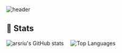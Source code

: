 ![header](https://capsule-render.vercel.app/api?type=transparent&color=gradient&height=300&section=header&text=Ryu%20Hanseong)


## 🤔 Stats
![arsriu's GitHub stats](https://github-readme-stats.vercel.app/api?username=arsriu&count_private=true&theme=transparent&show_icons=true)  ![Top Languages](https://github-readme-stats.vercel.app/api/top-langs/?username=arsriu&layout=compact&theme=gruvbox)
<!--
**arsriu/arsriu** is a ✨ _special_ ✨ repository because its `README.md` (this file) appears on your GitHub profile.

Here are some ideas to get you started:

- 🔭 I’m currently working on ...
- 🌱 I’m currently learning ...
- 👯 I’m looking to collaborate on ...
- 🤔 I’m looking for help with ...
- 💬 Ask me about ...
- 📫 How to reach me: ...
- 😄 Pronouns: ...
- ⚡ Fun fact: ...
-->
